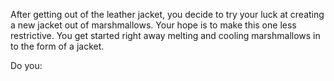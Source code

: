 After getting out of the leather jacket, you decide to try your luck at
creating a new jacket out of marshmallows. Your hope is to make this one less restrictive.
You get started right away melting and cooling marshmallows in to the form of a jacket.

Do you:

